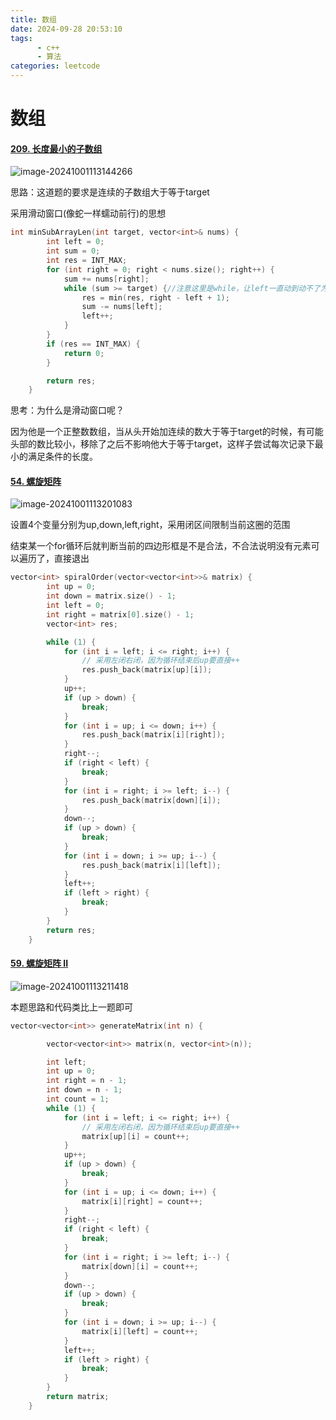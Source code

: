 ```yaml
---
title: 数组
date: 2024-09-28 20:53:10
tags:
      - c++
      - 算法
categories: leetcode
---
```


# 数组

#### [209. 长度最小的子数组](https://leetcode.cn/problems/minimum-size-subarray-sum/)

![image-20241001113144266](https://blue-satchel.oss-cn-chengdu.aliyuncs.com/img/202410011131322.png)

思路：这道题的要求是连续的子数组大于等于target

采用滑动窗口(像蛇一样蠕动前行)的思想

```cpp
int minSubArrayLen(int target, vector<int>& nums) {
        int left = 0;
        int sum = 0;
        int res = INT_MAX;
        for (int right = 0; right < nums.size(); right++) {
            sum += nums[right];
            while (sum >= target) {//注意这里是while，让left一直动到动不了为止
                res = min(res, right - left + 1);
                sum -= nums[left];
                left++;
            }
        }
        if (res == INT_MAX) {
            return 0;
        }

        return res;
    }
```

思考：为什么是滑动窗口呢？

因为他是一个正整数数组，当从头开始加连续的数大于等于target的时候，有可能头部的数比较小，移除了之后不影响他大于等于target，这样子尝试每次记录下最小的满足条件的长度。



#### [54. 螺旋矩阵](https://leetcode.cn/problems/spiral-matrix/)

![image-20241001113201083](https://blue-satchel.oss-cn-chengdu.aliyuncs.com/img/202410011132139.png)

设置4个变量分别为up,down,left,right，采用闭区间限制当前这圈的范围

结束某一个for循环后就判断当前的四边形框是不是合法，不合法说明没有元素可以遍历了，直接退出

```cpp
vector<int> spiralOrder(vector<vector<int>>& matrix) {
        int up = 0;
        int down = matrix.size() - 1;
        int left = 0;
        int right = matrix[0].size() - 1;
        vector<int> res;

        while (1) {
            for (int i = left; i <= right; i++) {
                // 采用左闭右闭，因为循环结束后up要直接++
                res.push_back(matrix[up][i]);
            }
            up++;
            if (up > down) {
                break;
            }
            for (int i = up; i <= down; i++) {
                res.push_back(matrix[i][right]);
            }
            right--;
            if (right < left) {
                break;
            }
            for (int i = right; i >= left; i--) {
                res.push_back(matrix[down][i]);
            }
            down--;
            if (up > down) {
                break;
            }
            for (int i = down; i >= up; i--) {
                res.push_back(matrix[i][left]);
            }
            left++;
            if (left > right) {
                break;
            }
        }
        return res;
    }
```



#### [59. 螺旋矩阵 II](https://leetcode.cn/problems/spiral-matrix-ii/)

![image-20241001113211418](https://blue-satchel.oss-cn-chengdu.aliyuncs.com/img/202410011132463.png)

本题思路和代码类比上一题即可

```cpp
vector<vector<int>> generateMatrix(int n) {

        vector<vector<int>> matrix(n, vector<int>(n));

        int left;
        int up = 0;
        int right = n - 1;
        int down = n - 1;
        int count = 1;
        while (1) {
            for (int i = left; i <= right; i++) {
                // 采用左闭右闭，因为循环结束后up要直接++
                matrix[up][i] = count++;
            }
            up++;
            if (up > down) {
                break;
            }
            for (int i = up; i <= down; i++) {
                matrix[i][right] = count++;
            }
            right--;
            if (right < left) {
                break;
            }
            for (int i = right; i >= left; i--) {
                matrix[down][i] = count++;
            }
            down--;
            if (up > down) {
                break;
            }
            for (int i = down; i >= up; i--) {
                matrix[i][left] = count++;
            }
            left++;
            if (left > right) {
                break;
            }
        }
        return matrix;
    }
```

